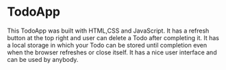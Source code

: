 # TodoApp
This TodoApp was built with HTML,CSS and JavaScript.
It has a refresh button at the top right and user can delete a Todo after completing it.
It has a local storage in which your Todo can be stored until completion even when the browser refreshes or close itself.
It has a nice user interface and can be used by anybody.
